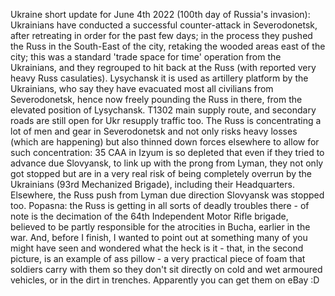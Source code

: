 Ukraine short update for June 4th 2022 (100th day of Russia's invasion): Ukrainians have conducted a successful counter-attack in Severodonetsk, after retreating in order for the past few days; in the process they pushed the Russ in the South-East of the city, retaking the wooded areas east of the city; this was a standard 'trade space for time' operation from the Ukrainians, and they regrouped to hit back at the Russ (with reported very heavy Russ casulaties). Lysychansk it is used as artillery platform by the Ukrainians, who say they have evacuated most all civilians from Severodonetsk, hence now freely pounding the Russ in there, from the elevated position of Lysychansk. T1302 main supply route, and secondary roads are still open for Ukr resupply traffic too. The Russ is concentrating a lot of men and gear in Severodonetsk and not only risks heavy losses (which are happening) but also thinned down forces elsewhere to allow for such concentration: 35 CAA in Izyum is so depleted that even if they tried to advance due Slovyansk, to link up with the prong from Lyman, they not only got stopped but are in a very real risk of being completely overrun by the Ukrainians (93rd Mechanized Brigade), including their Headquarters. Elsewhere, the Russ push from Lyman due direction Slovyansk was stopped too. Popasna: the Russ is getting in all sorts of deadly troubles there - of note is the decimation of the 64th Independent Motor Rifle brigade, believed to be partly responsible for the atrocities in Bucha, earlier in the war. And, before I finish, I wanted to point out at something many of you might have seen and wondered what the heck is it - that, in the second picture, is an example of ass pillow - a very practical piece of foam that soldiers carry with them so they don't sit directly on cold and wet armoured vehicles, or in the dirt in trenches. Apparently you can get them on eBay :D
